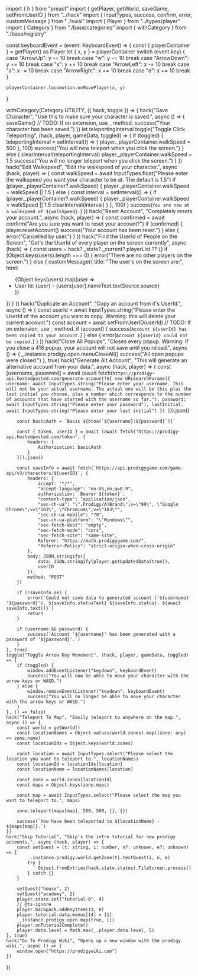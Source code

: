 import { h } from "preact"
import { getPlayer, getWorld, saveGame, setFromUserID } from "../hack"
import { InputTypes, success, confirm, error, customMessage } from "../swal"
import { Player } from "../types/player"
import { Category } from "./base/categories"
import { withCategory } from "./base/registry"

const keyboardEvent = (event: KeyboardEvent) => {
    const { playerContainer } = getPlayer() as Player
    let { x, y } = playerContainer
    switch (event.key) {
    case "ArrowUp":
        y -= 10
        break
    case "w":
        y -= 10
        break
    case "ArrowDown":
        y += 10
        break
    case "s":
        y += 10
        break
    case "ArrowLeft":
        x -= 10
        break
    case "a":
        x -= 10
        break
    case "ArrowRight":
        x += 10
        break
    case "d":
        x += 10
        break
    }

    playerContainer.locomotion.onMovePlayer(x, y)
}

withCategory(Category.UTILITY, ({ hack, toggle }) => {
    hack("Save Character", "Use this to make sure your character is saved.", async () => {
        saveGame() // TODO: If on extension, use _ method.
        success("Your character has been saved.")
    })
    let teleportingInterval
    toggle("Toggle Click Teleporting", (hack, player, gameData, toggled) => {
        if (toggled) {
            teleportingInterval = setInterval(() => {
                player._playerContainer.walkSpeed = 500
            }, 100)
            success("You will now teleport when you click the screen.")
        } else {
            clearInterval(teleportingInterval)
            player._playerContainer.walkSpeed = 1.5
            success("You will no longer teleport when you click the screen.")
        }
    })
    hack("Edit Walkspeed", "Edit the walkspeed of your character.", async (hack, player) => {
        const walkSpeed = await InputTypes.float("Please enter the walkspeed you want your character to be at. The default is 1.5")
        if (player._playerContainer?.walkSpeed) {
            player._playerContainer.walkSpeed = walkSpeed || 1.5
        } else {
            const interval = setInterval(() => {
                if (player._playerContainer?.walkSpeed) {
                    player._playerContainer.walkSpeed = walkSpeed || 1.5
                    clearInterval(interval)
                }
            }, 100)
        }
        success(`You are now at a walkspeed of ${walkSpeed}.`)
    })
    hack("Reset Account", "Completely resets your account.", async (hack, player) => {
        const confirmed = await confirm("Are you sure you want to reset your account?")
        if (confirmed) {
            player.resetAccount()
            success("Your account has been reset.")
        } else {
            error("Cancelled by user.")
        }
    })
    hack("Find the UserId of People on the Screen", "Get's the UserId of every player on the screen currently", async (hack) => {
        const users = hack?._state?._current?.playerList ?? {}
        if (Object.keys(users).length === 0) {
            error("There are no other players on the screen.")
        } else {
            customMessage({
                title: "The user's on the screen are:",
                html: <div>
                    <ul className="list-disc list-inside">
                        {Object.keys(users).map(user => <li key={user}>
                            User Id: {user} - {users[user].nameText.textSource.source}
                        </li>)}
                    </ul>
                </div>
            })
        }
    })
    hack("Duplicate an Account", "Copy an account from it's UserId.", async () => {
        const userId = await InputTypes.string("Please enter the UserId of the account you want to copy. Warning: this will delete your current account.")
        const account = await setFromUserID(userId) // TODO: If on extension, use _ method.
        if (account) {
            success(`Account ${userId} has been copied to your account.`)
        } else {
            error(`Account ${userId} could not be copied.`)
        }
    })
    hack("Close All Popups", "Closes every popup. Warning: If you close a 418 popup, your account will not save until you reload.", async () => {
        _.instance.prodigy.open.menuCloseAll()
        success("All open popups were closed.")
    }, true)
    hack("Generate Alt Account", "This will generate an alternative account from your data.", async (hack, player) => {
        const [username, password] = await (await fetch(`https://prodigy-api.hostedposted.com/generate-account?${
            new URLSearchParams({
                username: await InputTypes.string("Please enter your username. This will not be your actual username. The actual one will be this plus the last initial you choose, plus a number which corresponds to the number of accounts that have started with the username so far."),
                password: await InputTypes.string("Please enter your password"),
                lastInitial: await InputTypes.string("Please enter your last initial")
            })
        }`)).json()

        const basicAuth = `Basic ${btoa(`${username}:${password}`)}`

        const { token, userID } = await (await fetch("https://prodigy-api.hostedposted.com/token", {
            headers: {
                Authorization: basicAuth
            }
        })).json()

        const saveInfo = await fetch(`https://api.prodigygame.com/game-api/v3/characters/${userID}`, {
            headers: {
                accept: "*/*",
                "accept-language": "en-US,en;q=0.9",
                authorization: `Bearer ${token}`,
                "content-type": "application/json",
                "sec-ch-ua": "\".Prodigy/A)Brand\";v=\"99\", \"Google Chrome\";v=\"103\", \"Chromium\";v=\"103\"",
                "sec-ch-ua-mobile": "?0",
                "sec-ch-ua-platform": "\"Windows\"",
                "sec-fetch-dest": "empty",
                "sec-fetch-mode": "cors",
                "sec-fetch-site": "same-site",
                Referer: "https://math.prodigygame.com/",
                "Referrer-Policy": "strict-origin-when-cross-origin"
            },
            body: JSON.stringify({
                data: JSON.stringify(player.getUpdatedData(true)),
                userID
            }),
            method: "POST"
        })

        if (!saveInfo.ok) {
            error(`Could not save data to generated account ('${username}' '${password}'). ${saveInfo.statusText} ${saveInfo.status}. ${await saveInfo.text()}`)
            return
        }

        if (username && password) {
            success(`Account '${username}' has been generated with a password of '${password}'.`)
        }
    }, true)
    toggle("Toggle Arrow Key Movement", (hack, player, gameData, toggled) => {
        if (toggled) {
            window.addEventListener("keydown", keyboardEvent)
            success("You will now be able to move your character with the arrow keys or WASD.")
        } else {
            window.removeEventListener("keydown", keyboardEvent)
            success("You will no longer be able to move your character with the arrow keys or WASD.")
        }
    }, () => false)
    hack("Teleport To Map", "Easily teleport to anywhere on the map.", async () => {
        const world = getWorld()
        const locationNames = Object.values(world.zones).map((zone: any) => zone.name)
        const locationIds = Object.keys(world.zones)

        const location = await InputTypes.select("Please select the location you want to teleport to.", locationNames)
        const locationId = locationIds[location]
        const locationName = locationNames[location]

        const zone = world.zones[locationId]
        const maps = Object.keys(zone.maps)

        const map = await InputTypes.select("Please select the map you want to teleport to.", maps)

        zone.teleport(maps[map], 500, 500, {}, {})

        success(`You have been teleported to ${locationName} - ${maps[map]}.`)
    })
    hack("Skip Tutorial", "Skip's the intro tutorial for new prodigy accounts.", async (hack, player) => {
        const setQuest = (t: string, i: number, n?: unknown, e?: unknown) => {
            _.instance.prodigy.world.getZone(t).testQuest(i, n, e)
            try {
                Object.fromEntries(hack.state.states).TileScreen.process()
            } catch {}
        }

        setQuest("house", 2)
        setQuest("academy", 2)
        player.state.set("tutorial-0", 4)
        // @ts-ignore
        player.backpack.addKeyItem(13, 0)
        player.tutorial.data.menus[14] = [1]
        _.instance.prodigy.open.map(true, [])
        player.onTutorialComplete()
        player.data.level = Math.max(_.player.data.level, 5)
    }, true)
    hack("Go To Prodigy Wiki", "Opens up a new window with the prodigy wiki.", async () => {
        window.open("https://prodigywiki.com")
    })
})
